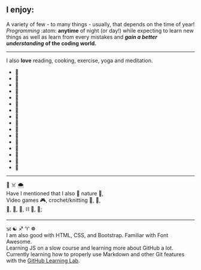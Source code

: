 ## I enjoy:
A variety of few - to many things - usually, that depends on the time of year!
_Programming_ :atom: **anytime** of night (or day!) while expecting to learn new things
as well as learn from every mistakes and **_gain a better understanding_ of the coding
world.**
- - - -
I also **love** reading, cooking, exercise, yoga and meditation. 
* :evergreen_tree:
* :hibiscus:
* :paw_prints:
* :unicorn:
* :sunrise_over_mountains:
* :night_with_stars:
* :pizza:
* :waffle:
* :taco:
* :bacon:
* :fries:
* :chocolate_bar:
* :knife:
* :milky_way:
* :rainbow:
* :lotus_position:
- - -
:space_invader: :skull_and_crossbones: :cloud_with_snow:
<br>
Have I mentioned that I also :revolving_hearts: nature :fallen_leaf:, <br>
Video games :video_game:, crochet/knitting :yarn:, :fishing_pole_and_fish:, <br>
:jigsaw:, :art:, :scroll:, :chains: :triangular_ruler:, :dna:;
- - -
:om: :yin_yang: :sagittarius: :aries: :wheel_of_dharma:
<br>
I am also good with HTML, CSS, and Bootstrap. Familiar with Font Awesome. <br>
Learning JS on a slow course and learning more about GitHub a lot. <br>
Currently learning how to properly use Markdown and other Git features with
the [GitHub Learning Lab](https://lab.github.com/).

